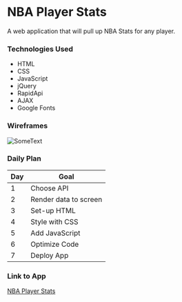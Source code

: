 # NBA Player Stats

A web application that will pull up NBA Stats for any player.

### Technologies Used

- HTML
- CSS
- JavaScript
- jQuery
- RapidApi
- AJAX
- Google Fonts

### Wireframes

![SomeText](https://docs.google.com/drawings/d/e/2PACX-1vQ3X_I3qEf5Wfn97wXg8DSfzH-NhJMTrAQziD8p699H5CX3QrcnPOHF38u2VheNvC1xauwXDe-PZRrr/pub?w=960&h=720)

### Daily Plan
| Day | Goal |
|-----|------|
| 1 | Choose API |
| 2 | Render data to screen |
| 3 | Set-up HTML |
| 4 | Style with CSS |
| 5 | Add JavaScript |
| 6 | Optimize Code |
| 7 | Deploy App |

### Link to App
[NBA Player Stats](https://turmer-project1-rb5tjsoht-sonsofmagnetism.vercel.app/)